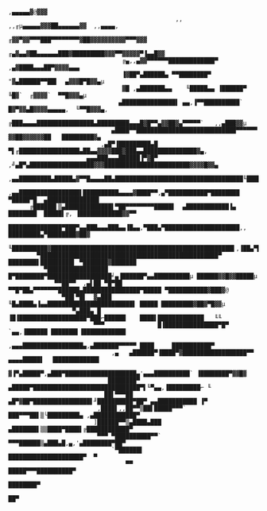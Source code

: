 
     
     
     
     
     
     
     
     
     
     
     
     
     
     
                                                                    ,▄▄▄▄▄▓@▓▓▓
                                                   ,,   ,,╓µ▄▄▄▄▄▓▓▓██▄▄▄▄▄▄▓▓  ,,▄▄▄▄,
                                                ╓▓▓▀▓▓▀▀▀███▀▀▀▀▀▀▀▀▓██▓▓▓▓▓▓▓▓▓▓▀▀▀▓▓▓
                                          ╓▄▓▄▄▓██▄▄▄▄▄▄███▓█████████▓▓▓▀▀▓▓▓▓▓▀▐▄▄█▓▓
                                    ╔▄,,▄▓▓▀▀▀▀▀▀█████████████▀      ,▄▓████▄▄▄██▀▓▓▓▓▄▄▄
                                    ▐▓██▀▄██████▄ ▀▀████████▀   "▓▄██████▀▀██▌  ▄▓▓▓█▀█▓▓▄µ
                                    ▓█ ,▄███████▄▄    ╙█████▄▄ ▐██████▀ ╚█▓`  ╓▓▓▓▓`  ▀▀█▓▓▓▄µ
                                   ▄███████████████▌ ▄▄,▐▀▀██████████` █▓▀▓▓▄█▓▓▓▓▄▄▄▄▄,  ╙▀▀█▓▓▓▄,
                                  ╔███▄▄▄▄████████████████▄█████████▄▄▄█▓█▀▀▄▓▓██▓▄▀▀▀▀▀`   ,,▄███▓▓µ
                                 ▄████▀▀████████████████████████████▀▀▀▀▀▀ ▓▓██▓▓▓▓▓▓██   █████████▓▄
                              ,▄█▀▐█████████▄█  ▀▌╓█████████████████▄██▄▄▓▓▓▓███▓███▄▄███████████████▓▄,
                          ▄▄▄███▄▄▄██████▐▀▓█▀ ,╝▄█▀▄██████████████████▓▓▓████████████████████████▓▓▓▓█▓▓▄
                     ,▄▄█████████▄█████▄▓▀▀█▄▄▄▄██▄████████████████████████████████████╙█████████████▓,╙▀▀╝
            ,▄▄█████████████████▌██████████▄▄▄▄▓████▀▀,▄▀███████████▀████████ ▀█████▀█  ▄██████████████▌
          ╔██████▌▒▄█████████████▌▀██▀▀▀▀▀▀▀▀█████▌  ▄████████████▐▄ ████████  █████▌╔, ▐████████████▓▓▀▀
          ███████████████▀███▀▄▄███▄▄▄███▄▄▐█▄▄,▀███▄▀█████████████████████,,  █████████▄▀████████▓██▓
          ╙██████████▓███████████████████████████████████████████████████▌,▐██▄▀█████████████▓██████
            ▀██████████████████████████████████████████████████▀ ████████▌█████████▌ ▀███████▓███████
              ▀█████████████████ █▀████████▀██████████████████╛▄▐██████▀▄▄██████████µ ██████▓▓█▓▓█████µ
                 ▀▀██▀▀  ,▄▌██ ▀█▀██      ▀▀█▀██▄▀▀▀▀▀▀▀██████▄████████████████▀█████ ▀███████████▓███▓@
                   ▀██▌▀█▌  ▓▄███           ╙█▄████▄▐▄▄████████████████████████▌ █████ █████████▓██▓▀█▓▓µ
                      ▀▄███▄ █               ▐█▐███████████████████▀███⌐██████    ████▌█████████████   ╙╙
                            ▀▀▀               █▐███████████████▀█▀ `▄▄,▐██████ ███████▌▐████████████
                                          ,▄▄▄█████████████████▄,▄███████▀▀▀▀▀ ████     ███████████▀
                                 ,▄   ▄██████▀▐████▀▓██████████████████▀▀ ▄▄▄▄█████▌  ▐████████████▌
                                 ▓▐▀▄█████▀,▄███▀████████████████████▄'▄▄▄██████████` ▐████████▀▓▓█▓
                                ████████▀ ▄█████▀██████████████████████████████▀▌╙▀▄▄,▐█████████⌐ ╙
                               ██▌▀▀▀██ ▄█▀▓██▀████████████████▌╜██████████▀██▀ ▄▄███████████ ▐▀
                             ,████▌,,██▀▀▒██▌█████▀▀▀` ███▀▀▀██▌▒└█████████▄ ,▄████████████▀
                            ]██████▀▀▒▄████▄███        ▄███████▌▒▒████▀████▌╔████████████▀
                             ▀▀▀ ▀██████████▀▀`        ▀▀▀██████▒▄███▄█,▄,'▄████████▀██▀
                                 `▀██████▌                   █████████████████████▀  ▀
                                     ▀▀                     █████▀▀▀██████████▀
                                                                    ████████▀
                                                                        ██▀
     
  





